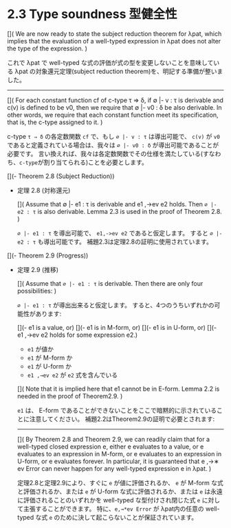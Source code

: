 # 2.3 Type soundness 型健全性

[](
We are now ready to state the subject reduction theorem for λpat, which implies that the evaluation of a well-typed expression in λpat does not alter the type of the expression.
)

これで λpat で well-typed な式の評価が式の型を変更しないことを意味している λpat の対象還元定理(subject reduction theorem)を、明記する準備が整いました。

----

[](
For each constant function cf of c-type τ ⇒ δ, if ∅ |- v : τ is derivable and c(v) is defined to be v0, then we require that ∅ |- v0 : δ be also derivable.
In other words, we require that each constant function meet its specification, that is, the c-type assigned to it.
)

c-type `τ ⇒ δ` の各定数関数 `cf` で、もし `∅ |- v : τ` は導出可能で、 `c(v)` が `v0` であると定義されている場合は、我々は `∅ |- v0 : δ` が導出可能であることが必要です。
言い換えれば、我々は各定数関数でその仕様を満たしている(すなわち、`c-type`が割り当てられる)ことを必要とします。

[](- Theorem 2.8 (Subject Reduction))

- 定理 2.8 (対称還元)

	[](
	Assume that ∅ |- e1 : τ is derivable and e1 ,→ev e2 holds.
	Then `∅ |- e2 : τ` is also derivable.
	Lemma 2.3 is used in the proof of Theorem 2.8.
	)

	`∅ |- e1 : τ` を導出可能で、 `e1,->ev e2` であると仮定します。
	すると `∅ |- e2 : τ` も導出可能です。
	補題2.3は定理2.8の証明に使用されています。

[](- Theorem 2.9 (Progress))
- 定理 2.9 (推移)

	[](
	Assume that `∅ |- e1 : τ` is derivable.
	Then there are only four possibilities:
	)

	`∅ |- e1 : τ` が導出出来ると仮定します。
	すると、4つのうちいずれかの可能性があります:

	[](- e1 is a value, or)
	[](- e1 is in M-form, or)
	[](- e1 is in U-form, or)
	[](- e1 ,→ev e2 holds for some expression e2.)

	- `e1` が値か
	- `e1` が M-form か
	- `e1` が U-form か
	- `e1 ,→ev e2` が `e2` 式を含んでいる

	[](
	Note that it is implied here that e1 cannot be in E-form.
	Lemma 2.2 is needed in the proof of Theorem2.9.
	)

	`e1` は、 E-form であることができないことをここで暗黙的に示されていることに注意してください。
	補題2.2はTheorem2.9の証明で必要とされます:

	----

	[](
	By Theorem 2.8 and Theorem 2.9, we can readily claim that for a well-typed closed expression e, either e evaluates to a value, or e evaluates to an expression in M-form, or e evaluates to an expression in U-form, or e evaluates forever.
	In particular, it is guaranteed that e ,→∗ ev Error can never happen for any well-typed expression e in λpat.
	)

	定理2.8と定理2.9により、すぐに `e` が値に評価されるか、 `e` が M-form な式と評価されるか、または `e` が U-form な式に評価されるか、または `e` は永遠に評価されることのいずれかを well-typed な型付けされ閉じた式 `e` に対して主張することができます。
	特に、`e,→*ev Error` が λpat内の任意の well-typed な式 `e` のために決して起こらないことが保証されています。

